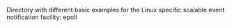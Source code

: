 Directory with different basic examples for the Linux specific scalable event notification facility: epoll

